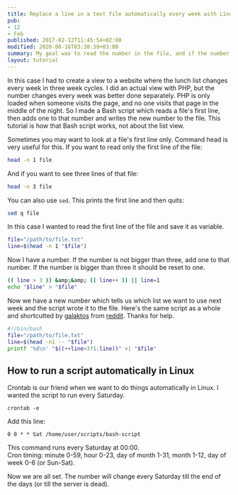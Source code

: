 ```yaml
---
title: Replace a line in a text file automatically every week with Linux bash shell script
pub:
- 12
- Feb
published: 2017-02-12T11:45:54+02:00
modified: 2020-08-16T03:30:39+03:00
summary: My goal was to read the number in the file, and if the number is smaller than three add one to it, and if bigger reset the number to one. Write new to the file.
layout: tutorial
---
```


In this case I had to create a view to a website where the lunch list changes every week in three week cycles. I did an actual view with PHP, but the number changes every week was better done separately. PHP is only loaded when someone visits the page, and no one visits that page in the middle of the night. So I made a Bash script which reads a file's first line, then adds one to that number and writes the new number to the file. This tutorial is how that Bash script works, not about the list view.

Sometimes you may want to look at a file's first line only. Command head is very useful for this. If you want to read only the first line of the file:

```Bash
head -n 1 file
```

And if you want to see three lines of that file:

```Bash
head -n 3 file
```

You can also use `sed`. This prints the first line and then quits:

```Bash
sed q file
```

In this case I wanted to read the first line of the file and save it as variable.

```Bash
file="/path/to/file.txt"
line=$(head -n 1 "$file")
```

Now I have a number. If the number is not bigger than three, add one to that number. If the number is bigger than three it should be reset to one.

```Bash
(( line > 3 )) &amp;&amp; (( line++ )) || line=1
echo "$line" > "$file"
```

Now we have a new number which tells us which list we want to use next week and the script wrote it to the file. Here's the same script as a whole and shortcutted by <a href="https://www.reddit.com/user/galaktos" rel="noopener" target="_blank">galaktos</a> from <a href="https://www.reddit.com/r/bash/comments/5tlap6/how_to_replace_a_line_in_a_text_file/" rel="noopener" target="_blank">reddit</a>. Thanks for help.

```Bash
#!/bin/bash
file="/path/to/file.txt"
line=$(head -n1 -- "$file")
printf '%d\n' "$((++line>3?1:line))" >| "$file"
```

## How to run a script automatically in Linux

Crontab is our friend when we want to do things automatically in Linux. I wanted the script to run every Saturday.

```Shell
crontab -e
```

Add this line:

```Crontab
0 0 * * Sat /home/user/scripts/bash-script
```

This command runs every Saturday at 00:00.  
Cron timing: minute 0-59, hour 0-23, day of month 1-31, month 1-12, day of week 0-6 (or Sun-Sat).

Now we are all set. The number will change every Saturday till the end of the days (or till the server is dead).